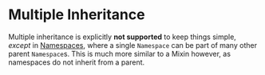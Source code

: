 # Multiple Inheritance

Multiple inheritance is explicitly **not supported** to keep things simple, _except_ in [Namespaces](https://github.com/long-banana/raindrops-docs/blob/main/concepts/broken-reference/README.md), where a single `Namespace` can be part of many other parent `Namespace`s. This is much more similar to a Mixin however, as namespaces do not inherit from a parent.
